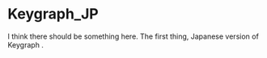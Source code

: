 # Keygraph_JP
I think there should be something here. The first thing,  Japanese version of Keygraph .
